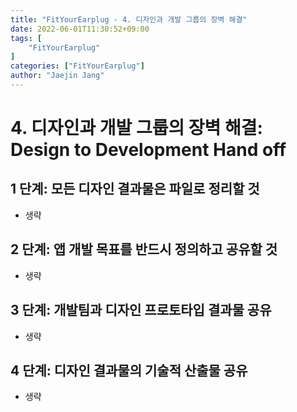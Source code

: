 ```yaml
---
title: "FitYourEarplug - 4. 디자인과 개발 그룹의 장벽 해결"
date: 2022-06-01T11:30:52+09:00
tags: [
	"FitYourEarplug"
]
categories: ["FitYourEarplug"]
author: "Jaejin Jang"
---
```


# 4. 디자인과 개발 그룹의 장벽 해결: Design to Development Hand off
## 1 단계: 모든 디자인 결과물은 파일로 정리할 것
 - 생략
## 2 단계: 앱 개발 목표를 반드시 정의하고 공유할 것 
 - 생략
## 3 단계: 개발팀과 디자인 프로토타입 결과물 공유
 - 생략
## 4 단계: 디자인 결과물의 기술적 산출물 공유 
 - 생략